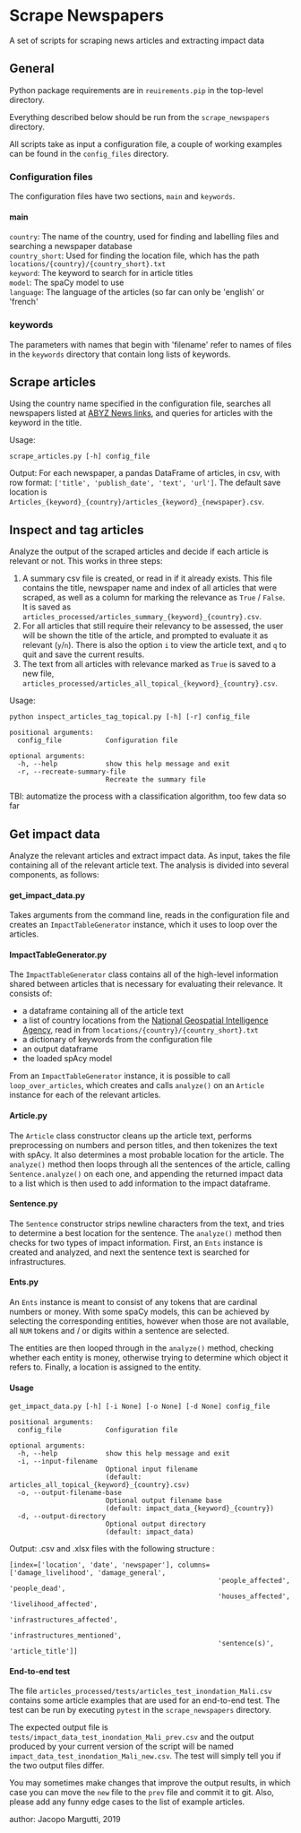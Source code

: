 # Scrape Newspapers

A set of scripts for scraping news articles and extracting impact data

## General

Python package requirements are in `reuirements.pip` in the top-level directory.

Everything described below should be run from the `scrape_newspapers` directory.

All scripts take as input a configuration file, a couple of working
examples can be found in the `config_files` directory.

### Configuration files

The configuration files have two sections, `main` and `keywords`.

#### main
`country`: The name of the country, used for finding and labelling files and searching
a newspaper database\
`country_short`: Used for finding the location file, which has the path
 `locations/{country}/{country_short}.txt`\
`keyword`: The keyword to search for in article titles\
`model`: The spaCy model to use\
`language`: The language of the articles (so far
can only be 'english' or 'french'

### keywords
The parameters with names that begin with 'filename' refer to names of
files in the `keywords` directory that contain long lists of keywords.

## Scrape articles

Using the country name specified in the configuration file, searches
all newspapers listed at [ABYZ News links](http://www.abyznewslinks.com/),
and queries for articles with the keyword in the title.

Usage:
```
scrape_articles.py [-h] config_file
```
Output: For each newspaper, a pandas DataFrame of articles, in csv, with
row format: `['title', 'publish_date', 'text', 'url']`. The default
save location is `Articles_{keyword}_{country}/articles_{keyword}_{newspaper}.csv`.

## Inspect and tag articles

Analyze the output of the scraped articles and decide if each article is relevant or not.
This works in three steps:
1) A summary csv file is created, or read in if it already exists. This file
contains the title, newspaper name and index of all articles that were scraped, 
as well as a column for marking the relevance as `True` / `False`. It is saved as
`articles_processed/articles_summary_{keyword}_{country}.csv`. 
2) For all articles that still require their relevancy to be assessed,
the user will be shown the title of the article, and prompted to evaluate it
as relevant (`y`/`n`). There is also the option `i` to view the article text,
and `q` to quit and save the current results.
3) The text from all articles with relevance marked as `True` is saved to a new file,
`articles_processed/articles_all_topical_{keyword}_{country}.csv`. 

Usage:
```
python inspect_articles_tag_topical.py [-h] [-r] config_file

positional arguments:
  config_file           Configuration file

optional arguments:
  -h, --help            show this help message and exit
  -r, --recreate-summary-file
                        Recreate the summary file
```
TBI: automatize the process with a classification algorithm, too few data so far

## Get impact data

Analyze the relevant articles and extract impact data. As input, takes
the file containing all of the relevant article text. The analysis is
divided into several components, as follows:

#### get_impact_data.py
Takes arguments from the command line, reads in the configuration
file and creates an `ImpactTableGenerator` instance,
which it uses to loop over the articles.

#### ImpactTableGenerator.py 

The `ImpactTableGenerator` class contains all of the high-level
information shared between articles that is necessary for 
evaluating their relevance. It consists of:
 - a dataframe containing all of the article text
 - a list of country locations from the 
    [National Geospatial Intelligence Agency](http://geonames.nga.mil/gns/html/namefiles.html),
    read in from `locations/{country}/{country_short}.txt`
 - a dictionary of keywords from the configuration file
 - an output dataframe
 - the loaded spAcy model

From an `ImpactTableGenerator` instance, it is possible to call
`loop_over_articles`, which creates and calls `analyze()` on an
`Article` instance for each of the relevant articles.

#### Article.py

The `Article` class constructor cleans up the article text, performs preprocessing
on numbers and person titles, and then tokenizes the text with spAcy.
It also determines a most probable location for the article.
The `analyze()` method then loops through all the sentences of the article,
calling `Sentence.analyze()` on each one, and appending the returned
impact data to a list which is then used to add information to the impact dataframe.

#### Sentence.py

The `Sentence` constructor strips newline characters from the text,
and tries to determine a best location for the sentence. The `analyze()`
method then checks for two types of impact information. First,
an `Ents` instance is created and analyzed, and next the sentence
text is searched for infrastructures.

#### Ents.py

An `Ents` instance is meant to consist of any tokens that are
cardinal numbers or money. With some spaCy models, this can
be achieved by selecting the corresponding entities, however
when those are not available, all `NUM` tokens and / or digits within
a sentence are selected.

The entities are then looped through in the `analyze()` method,
checking whether each entity is money, otherwise trying to determine 
which object it refers to. Finally, a location is assigned to the entity.

#### Usage
```
get_impact_data.py [-h] [-i None] [-o None] [-d None] config_file

positional arguments:
  config_file           Configuration file

optional arguments:
  -h, --help            show this help message and exit
  -i, --input-filename
                        Optional input filename
                        (default: articles_all_topical_{keyword}_{country}.csv)
  -o, --output-filename-base
                        Optional output filename base
                        (default: impact_data_{keyword}_{country})
  -d, --output-directory
                        Optional output directory
                        (default: impact_data)
 ```
Output: .csv and .xlsx files with the following structure :
```
[index=['location', 'date', 'newspaper'], columns=['damage_livelihood', 'damage_general',
                                                    'people_affected', 'people_dead',
                                                    'houses_affected', 'livelihood_affected',
                                                    'infrastructures_affected',
                                                    'infrastructures_mentioned',
                                                    'sentence(s)', 'article_title']]
```

#### End-to-end test

The file `articles_processed/tests/articles_test_inondation_Mali.csv` 
contains some article examples that are used for an end-to-end test.
The test can be run by executing `pytest` in the `scrape_newspapers`
directory.

The expected output file is 
`tests/impact_data_test_inondation_Mali_prev.csv` and the output
produced by your current version of the script will be named
`impact_data_test_inondation_Mali_new.csv`. The test will simply
tell you if the two output files differ.

You may sometimes make changes that improve the output results,
in which case you can move the `new` file to the `prev` file
and commit it to git. Also, please add any funny edge cases to
the list of example articles. 

author: Jacopo Margutti, 2019
